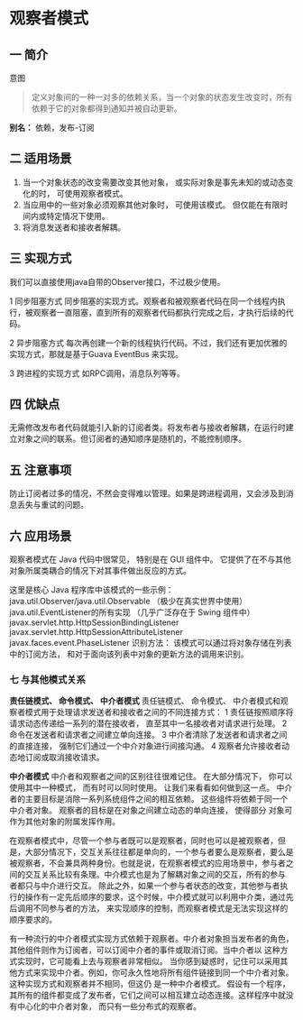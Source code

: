 # 观察者模式

## 一 简介

意图
> 定义对象间的一种一对多的依赖关系，当一个对象的状态发生改变时，所有依赖于它的对象都得到通知并被自动更新。

**别名：** 依赖，发布-订阅

## 二 适用场景

1. 当一个对象状态的改变需要改变其他对象， 或实际对象是事先未知的或动态变化的时， 可使用观察者模式。
2. 当应用中的一些对象必须观察其他对象时， 可使用该模式。 但仅能在有限时间内或特定情况下使用。
3. 将消息发送者和接收者解耦。


## 三 实现方式
我们可以直接使用java自带的Observer接口，不过极少使用。

1 同步阻塞方式
  同步阻塞的实现方式。观察者和被观察者代码在同一个线程内执行，被观察者一直阻塞，直到所有的观察者代码都执行完成之后，才执行后续的代码。

2 异步阻塞方式
  每次再创建一个新的线程执行代码。不过，我们还有更加优雅的实现方式，那就是基于Guava EventBus 来实现。

3 跨进程的实现方式
  如RPC调用，消息队列等等。


## 四 优缺点

无需修改发布者代码就能引入新的订阅者类。将发布者与接收者解耦，在运行时建立对象之间的联系。但订阅者的通知顺序是随机的，不能控制顺序。


## 五 注意事项

防止订阅者过多的情况，不然会变得难以管理。如果是跨进程调用，又会涉及到消息丢失与重试的问题。

## 六 应用场景
观察者模式在 Java 代码中很常见， 特别是在 GUI 组件中。 它提供了在不与其他对象所属类耦合的情况下对其事件做出反应的方式。

这里是核心 Java 程序库中该模式的一些示例：
java.util.Observer/java.util.Observable （极少在真实世界中使用）
java.util.EventListener的所有实现 （几乎广泛存在于 Swing 组件中）
javax.servlet.http.HttpSessionBindingListener
javax.servlet.http.HttpSessionAttributeListener
javax.faces.event.PhaseListener
识别方法： 该模式可以通过将对象存储在列表中的订阅方法， 和对于面向该列表中对象的更新方法的调用来识别。

### 七 与其他模式关系

**责任链模式、 命令模式、 中介者模式**
责任链模式、 命令模式、 中介者模式和观察者模式用于处理请求发送者和接收者之间的不同连接方式：
1 责任链按照顺序将请求动态传递给一系列的潜在接收者， 直至其中一名接收者对请求进行处理。
2 命令在发送者和请求者之间建立单向连接。
3 中介者清除了发送者和请求者之间的直接连接， 强制它们通过一个中介对象进行间接沟通。
4 观察者允许接收者动态地订阅或取消接收请求。

**中介者模式**
中介者和观察者之间的区别往往很难记住。 在大部分情况下， 你可以使用其中一种模式， 而有时可以同时使用。 让我们来看看如何做到这一点。
中介者的主要目标是消除一系列系统组件之间的相互依赖。 这些组件将依赖于同一个中介者对象。 观察者的目标是在对象之间建立动态的单向连接， 使得部分
对象可作为其他对象的附属发挥作用。

在观察者模式中，尽管一个参与者既可以是观察者，同时也可以是被观察者，但是，大部分情况下，交互关系往往都是单向的，一个参与者要么是观察者，要么是
被观察者，不会兼具两种身份。也就是说，在观察者模式的应用场景中，参与者之间的交互关系比较有条理。中介模式也是为了解耦对象之间的交互，所有的参与
者都只与中介进行交互。
除此之外，如果一个参与者状态的改变，其他参与者执行的操作有一定先后顺序的要求，这个时候，中介模式就可以利用中介类，通过先后调用不同参与者的方法，
来实现顺序的控制，而观察者模式是无法实现这样的顺序要求的。

有一种流行的中介者模式实现方式依赖于观察者。中介者对象担当发布者的角色，其他组件则作为订阅者，可以订阅中介者的事件或取消订阅。当中介者以
这种方式实现时，它可能看上去与观察者非常相似。
当你感到疑惑时，记住可以采用其他方式来实现中介者。例如，你可永久性地将所有组件链接到同一个中介者对象。这种实现方式和观察者并不相同，但这仍
是一种中介者模式。
假设有一个程序，其所有的组件都变成了发布者，它们之间可以相互建立动态连接。这样程序中就没有中心化的中介者对象， 而只有一些分布式的观察者。